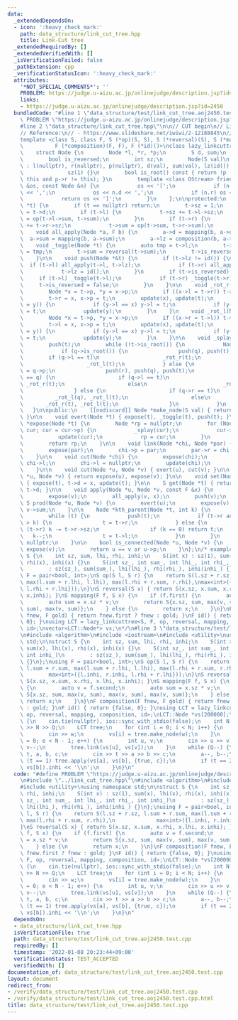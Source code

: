 ```yaml
---
data:
  _extendedDependsOn:
  - icon: ':heavy_check_mark:'
    path: data_structure/link_cut_tree.hpp
    title: Link-Cut tree
  _extendedRequiredBy: []
  _extendedVerifiedWith: []
  _isVerificationFailed: false
  _pathExtension: cpp
  _verificationStatusIcon: ':heavy_check_mark:'
  attributes:
    '*NOT_SPECIAL_COMMENTS*': ''
    PROBLEM: https://judge.u-aizu.ac.jp/onlinejudge/description.jsp?id=2450
    links:
    - https://judge.u-aizu.ac.jp/onlinejudge/description.jsp?id=2450
  bundledCode: "#line 1 \"data_structure/test/link_cut_tree.aoj2450.test.cpp\"\n#define\
    \ PROBLEM \"https://judge.u-aizu.ac.jp/onlinejudge/description.jsp?id=2450\"\n\
    #line 2 \"data_structure/link_cut_tree.hpp\"\n\n// CUT begin\n// Link-Cut Tree\n\
    // Reference:\n// - https://www.slideshare.net/iwiwi/2-12188845\n// - https://ei1333.github.io/library/structure/lct/link-cut-tree-lazy-path.cpp\n\
    template <class S, class F, S (*op)(S, S), S (*reversal)(S), S (*mapping)(F, S),\n\
    \          F (*composition)(F, F), F (*id)()>\nclass lazy_linkcuttree {\npublic:\n\
    \    struct Node {\n        Node *l, *r, *p;\n        S d, sum;\n        F lz;\n\
    \        bool is_reversed;\n        int sz;\n        Node(S val)\n           \
    \ : l(nullptr), r(nullptr), p(nullptr), d(val), sum(val), lz(id()), is_reversed(false),\n\
    \              sz(1) {}\n        bool is_root() const { return !p || (p->l !=\
    \ this and p->r != this); }\n        template <class OStream> friend OStream &operator<<(OStream\
    \ &os, const Node &n) {\n            os << '[';\n            if (n.l) os << *(n.l)\
    \ << ',';\n            os << n.d << ',';\n            if (n.r) os << *(n.r);\n\
    \            return os << ']';\n        }\n    };\n\nprotected:\n    void update(Node\
    \ *t) {\n        if (t == nullptr) return;\n        t->sz = 1;\n        t->sum\
    \ = t->d;\n        if (t->l) {\n            t->sz += t->l->sz;\n            t->sum\
    \ = op(t->l->sum, t->sum);\n        }\n        if (t->r) {\n            t->sz\
    \ += t->r->sz;\n            t->sum = op(t->sum, t->r->sum);\n        }\n    }\n\
    \    void all_apply(Node *a, F b) {\n        a->d = mapping(b, a->d);\n      \
    \  a->sum = mapping(b, a->sum);\n        a->lz = composition(b, a->lz);\n    }\n\
    \    void _toggle(Node *t) {\n        auto tmp = t->l;\n        t->l = t->r, t->r\
    \ = tmp;\n        t->sum = reversal(t->sum);\n        t->is_reversed ^= true;\n\
    \    }\n\n    void push(Node *&t) {\n        if (t->lz != id()) {\n          \
    \  if (t->l) all_apply(t->l, t->lz);\n            if (t->r) all_apply(t->r, t->lz);\n\
    \            t->lz = id();\n        }\n        if (t->is_reversed) {\n       \
    \     if (t->l) _toggle(t->l);\n            if (t->r) _toggle(t->r);\n       \
    \     t->is_reversed = false;\n        }\n    }\n\n    void _rot_r(Node *t) {\n\
    \        Node *x = t->p, *y = x->p;\n        if ((x->l = t->r)) t->r->p = x;\n\
    \        t->r = x, x->p = t;\n        update(x), update(t);\n        if ((t->p\
    \ = y)) {\n            if (y->l == x) y->l = t;\n            if (y->r == x) y->r\
    \ = t;\n            update(y);\n        }\n    }\n    void _rot_l(Node *t) {\n\
    \        Node *x = t->p, *y = x->p;\n        if ((x->r = t->l)) t->l->p = x;\n\
    \        t->l = x, x->p = t;\n        update(x), update(t);\n        if ((t->p\
    \ = y)) {\n            if (y->l == x) y->l = t;\n            if (y->r == x) y->r\
    \ = t;\n            update(y);\n        }\n    }\n\n    void _splay(Node *t) {\n\
    \        push(t);\n        while (!t->is_root()) {\n            Node *q = t->p;\n\
    \            if (q->is_root()) {\n                push(q), push(t);\n        \
    \        if (q->l == t)\n                    _rot_r(t);\n                else\n\
    \                    _rot_l(t);\n            } else {\n                Node *r\
    \ = q->p;\n                push(r), push(q), push(t);\n                if (r->l\
    \ == q) {\n                    if (q->l == t)\n                        _rot_r(q),\
    \ _rot_r(t);\n                    else\n                        _rot_l(t), _rot_r(t);\n\
    \                } else {\n                    if (q->r == t)\n              \
    \          _rot_l(q), _rot_l(t);\n                    else\n                 \
    \       _rot_r(t), _rot_l(t);\n                }\n            }\n        }\n \
    \   }\n\npublic:\n    [[nodiscard]] Node *make_node(S val) { return new Node(val);\
    \ }\n\n    void evert(Node *t) { expose(t), _toggle(t), push(t); }\n\n    Node\
    \ *expose(Node *t) {\n        Node *rp = nullptr;\n        for (Node *cur = t;\
    \ cur; cur = cur->p) {\n            _splay(cur);\n            cur->r = rp;\n \
    \           update(cur);\n            rp = cur;\n        }\n        _splay(t);\n\
    \        return rp;\n    }\n\n    void link(Node *chi, Node *par) {\n        evert(chi);\n\
    \        expose(par);\n        chi->p = par;\n        par->r = chi;\n        update(par);\n\
    \    }\n\n    void cut(Node *chi) {\n        expose(chi);\n        Node *par =\
    \ chi->l;\n        chi->l = nullptr;\n        update(chi);\n        par->p = nullptr;\n\
    \    }\n\n    void cut(Node *u, Node *v) { evert(u), cut(v); }\n\n    Node *lca(Node\
    \ *u, Node *v) { return expose(u), expose(v); }\n\n    void set(Node *t, S x)\
    \ { expose(t), t->d = x, update(t); }\n\n    S get(Node *t) { return expose(t),\
    \ t->d; }\n\n    void apply(Node *u, Node *v, const F &x) {\n        evert(u);\n\
    \        expose(v);\n        all_apply(v, x);\n        push(v);\n    }\n\n   \
    \ S prod(Node *u, Node *v) {\n        evert(u);\n        expose(v);\n        return\
    \ v->sum;\n    }\n\n    Node *kth_parent(Node *t, int k) {\n        expose(t);\n\
    \        while (t) {\n            push(t);\n            if (t->r and t->r->sz\
    \ > k) {\n                t = t->r;\n            } else {\n                if\
    \ (t->r) k -= t->r->sz;\n                if (k == 0) return t;\n             \
    \   k--;\n                t = t->l;\n            }\n        }\n        return\
    \ nullptr;\n    }\n\n    bool is_connected(Node *u, Node *v) {\n        expose(u),\
    \ expose(v);\n        return u == v or u->p;\n    }\n};\n/* example usage:\nstruct\
    \ S {\n    int sz, sum, lhi, rhi, inhi;\n    S(int x) : sz(1), sum(x), lhi(x),\
    \ rhi(x), inhi(x) {}\n    S(int sz_, int sum_, int lhi_, int rhi_, int inhi_)\n\
    \        : sz(sz_), sum(sum_), lhi(lhi_), rhi(rhi_), inhi(inhi_) {}\n};\nusing\
    \ F = pair<bool, int>;\nS op(S l, S r) {\n    return S(l.sz + r.sz, l.sum + r.sum,\
    \ max(l.sum + r.lhi, l.lhi), max(l.rhi + r.sum, r.rhi),\nmax<int>({l.inhi, r.inhi,\
    \ l.rhi + r.lhi}));\n}\nS reversal(S x) { return S(x.sz, x.sum, x.rhi, x.lhi,\
    \ x.inhi); }\nS mapping(F f, S x) {\n    if (f.first) {\n        auto v = f.second;\n\
    \        auto sum = x.sz * v;\n        return S{x.sz, sum, max(v, sum), max(v,\
    \ sum), max(v, sum)};\n    } else {\n        return x;\n    }\n}\nF composition(F\
    \ fnew, F gold) { return fnew.first ? fnew : gold; }\nF id() { return {false,\
    \ 0}; }\nusing LCT = lazy_linkcuttree<S, F, op, reversal, mapping, composition,\
    \ id>;\nvector<LCT::Node*> vs;\n*/\n#line 3 \"data_structure/test/link_cut_tree.aoj2450.test.cpp\"\
    \n#include <algorithm>\n#include <iostream>\n#include <utility>\nusing namespace\
    \ std;\n\nstruct S {\n    int sz, sum, lhi, rhi, inhi;\n    S(int x) : sz(1),\
    \ sum(x), lhi(x), rhi(x), inhi(x) {}\n    S(int sz_, int sum_, int lhi_, int rhi_,\
    \ int inhi_)\n        : sz(sz_), sum(sum_), lhi(lhi_), rhi(rhi_), inhi(inhi_)\
    \ {}\n};\nusing F = pair<bool, int>;\nS op(S l, S r) {\n    return S(l.sz + r.sz,\
    \ l.sum + r.sum, max(l.sum + r.lhi, l.lhi), max(l.rhi + r.sum, r.rhi),\n     \
    \        max<int>({l.inhi, r.inhi, l.rhi + r.lhi}));\n}\nS reversal(S x) { return\
    \ S(x.sz, x.sum, x.rhi, x.lhi, x.inhi); }\nS mapping(F f, S x) {\n    if (f.first)\
    \ {\n        auto v = f.second;\n        auto sum = x.sz * v;\n        return\
    \ S{x.sz, sum, max(v, sum), max(v, sum), max(v, sum)};\n    } else {\n       \
    \ return x;\n    }\n}\nF composition(F fnew, F gold) { return fnew.first ? fnew\
    \ : gold; }\nF id() { return {false, 0}; }\nusing LCT = lazy_linkcuttree<S, F,\
    \ op, reversal, mapping, composition, id>;\nLCT::Node *vs[200000];\n\nint main()\
    \ {\n    cin.tie(nullptr), ios::sync_with_stdio(false);\n    int N, Q;\n    cin\
    \ >> N >> Q;\n    LCT tree;\n    for (int i = 0; i < N; i++) {\n        int w;\n\
    \        cin >> w;\n        vs[i] = tree.make_node(w);\n    }\n    for (int e\
    \ = 0; e < N - 1; e++) {\n        int u, v;\n        cin >> u >> v;\n        u--,\
    \ v--;\n        tree.link(vs[u], vs[v]);\n    }\n    while (Q--) {\n        int\
    \ t, a, b, c;\n        cin >> t >> a >> b >> c;\n        a--, b--;\n        if\
    \ (t == 1) tree.apply(vs[a], vs[b], {true, c});\n        if (t == 2) cout << tree.prod(vs[a],\
    \ vs[b]).inhi << '\\n';\n    }\n}\n"
  code: "#define PROBLEM \"https://judge.u-aizu.ac.jp/onlinejudge/description.jsp?id=2450\"\
    \n#include \"../link_cut_tree.hpp\"\n#include <algorithm>\n#include <iostream>\n\
    #include <utility>\nusing namespace std;\n\nstruct S {\n    int sz, sum, lhi,\
    \ rhi, inhi;\n    S(int x) : sz(1), sum(x), lhi(x), rhi(x), inhi(x) {}\n    S(int\
    \ sz_, int sum_, int lhi_, int rhi_, int inhi_)\n        : sz(sz_), sum(sum_),\
    \ lhi(lhi_), rhi(rhi_), inhi(inhi_) {}\n};\nusing F = pair<bool, int>;\nS op(S\
    \ l, S r) {\n    return S(l.sz + r.sz, l.sum + r.sum, max(l.sum + r.lhi, l.lhi),\
    \ max(l.rhi + r.sum, r.rhi),\n             max<int>({l.inhi, r.inhi, l.rhi + r.lhi}));\n\
    }\nS reversal(S x) { return S(x.sz, x.sum, x.rhi, x.lhi, x.inhi); }\nS mapping(F\
    \ f, S x) {\n    if (f.first) {\n        auto v = f.second;\n        auto sum\
    \ = x.sz * v;\n        return S{x.sz, sum, max(v, sum), max(v, sum), max(v, sum)};\n\
    \    } else {\n        return x;\n    }\n}\nF composition(F fnew, F gold) { return\
    \ fnew.first ? fnew : gold; }\nF id() { return {false, 0}; }\nusing LCT = lazy_linkcuttree<S,\
    \ F, op, reversal, mapping, composition, id>;\nLCT::Node *vs[200000];\n\nint main()\
    \ {\n    cin.tie(nullptr), ios::sync_with_stdio(false);\n    int N, Q;\n    cin\
    \ >> N >> Q;\n    LCT tree;\n    for (int i = 0; i < N; i++) {\n        int w;\n\
    \        cin >> w;\n        vs[i] = tree.make_node(w);\n    }\n    for (int e\
    \ = 0; e < N - 1; e++) {\n        int u, v;\n        cin >> u >> v;\n        u--,\
    \ v--;\n        tree.link(vs[u], vs[v]);\n    }\n    while (Q--) {\n        int\
    \ t, a, b, c;\n        cin >> t >> a >> b >> c;\n        a--, b--;\n        if\
    \ (t == 1) tree.apply(vs[a], vs[b], {true, c});\n        if (t == 2) cout << tree.prod(vs[a],\
    \ vs[b]).inhi << '\\n';\n    }\n}\n"
  dependsOn:
  - data_structure/link_cut_tree.hpp
  isVerificationFile: true
  path: data_structure/test/link_cut_tree.aoj2450.test.cpp
  requiredBy: []
  timestamp: '2022-01-08 20:23:44+09:00'
  verificationStatus: TEST_ACCEPTED
  verifiedWith: []
documentation_of: data_structure/test/link_cut_tree.aoj2450.test.cpp
layout: document
redirect_from:
- /verify/data_structure/test/link_cut_tree.aoj2450.test.cpp
- /verify/data_structure/test/link_cut_tree.aoj2450.test.cpp.html
title: data_structure/test/link_cut_tree.aoj2450.test.cpp
---
```

